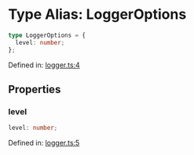 # Type Alias: LoggerOptions

```ts
type LoggerOptions = {
  level: number;
};
```

Defined in: [logger.ts:4](https://github.com/freearhey/core-js/blob/c1073252bda2c3588ab21d4d1a9655ef612a6dd4/src/logger.ts#L4)

## Properties

### level

```ts
level: number;
```

Defined in: [logger.ts:5](https://github.com/freearhey/core-js/blob/c1073252bda2c3588ab21d4d1a9655ef612a6dd4/src/logger.ts#L5)
